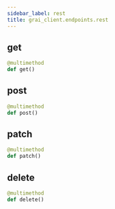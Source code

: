 ```yaml
---
sidebar_label: rest
title: grai_client.endpoints.rest
---
```


## get

```python
@multimethod
def get()
```



## post

```python
@multimethod
def post()
```



## patch

```python
@multimethod
def patch()
```



## delete

```python
@multimethod
def delete()
```
